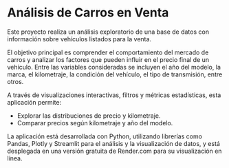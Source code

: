 # Análisis de Carros en Venta

Este proyecto realiza un análisis exploratorio de una base de datos con información sobre vehículos listados para la venta.

El objetivo principal es comprender el comportamiento del mercado de carros y analizar los factores que pueden influir en el precio final de un vehículo. Entre las variables consideradas se incluyen el año del modelo, la marca, el kilometraje, la condición del vehículo, el tipo de transmisión, entre otros.

A través de visualizaciones interactivas, filtros y métricas estadísticas, esta aplicación permite:

- Explorar las distribuciones de precio y kilometraje.
- Comparar precios según kilometraje y año del modelo.

La aplicación está desarrollada con Python, utilizando librerías como Pandas, Plotly y Streamlit para el análisis y la visualización de datos, y está desplegada en una versión gratuita de Render.com para su visualización en línea.
